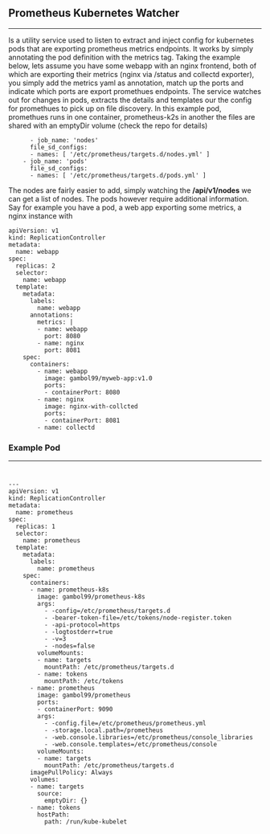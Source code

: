 
## **Prometheus Kubernetes Watcher**
-----
Is a utility service used to listen to extract and inject config for kubernetes pods that are exporting prometheus metrics endpoints. It works by simply annotating the pod definition with the metrics tag. Taking the example below, lets assume you have some webapp with an nginx frontend, both of which are exporting their metrics (nginx via /status and collectd exporter), you simply add the metrics yaml as annotation, match up the ports and indicate which ports are export promethues endpoints. The service watches out for changes in pods, extracts the details and templates our the config for promethues to pick up on file discovery. In this example pod, promethues runs in one container, prometheus-k2s in another the files are shared with an emptyDir volume (check the repo for details) 

    	  - job_name: 'nodes'
          file_sd_configs:
          - names: [ '/etc/prometheus/targets.d/nodes.yml' ]
        - job_name: 'pods'
          file_sd_configs:
          - names: [ '/etc/prometheus/targets.d/pods.yml' ]

The nodes are fairly easier to add, simply watching the **/api/v1/nodes** we can get a list of nodes. The pods however require additional information. Say for example you have a pod, a web app exporting some metrics, a nginx instance with

    apiVersion: v1
    kind: ReplicationController
    metadata:
      name: webapp
    spec:
      replicas: 2
      selector:
        name: webapp
      template:
        metadata:
          labels:
            name: webapp
          annotations:
            metrics: |
            - name: webapp
              port: 8080
            - name: nginx
              port: 8081
        spec:
          containers:
            - name: webapp
              image: gambol99/myweb-app:v1.0
              ports:
              - containerPort: 8080
            - name: nginx
              image: nginx-with-collcted
              ports:
              - containerPort: 8081
            - name: collectd

### **Example Pod**
-----------------------

#
    ---
    apiVersion: v1
    kind: ReplicationController
    metadata:
      name: prometheus
    spec:
      replicas: 1
      selector:
        name: prometheus
      template:
        metadata:
          labels:
            name: prometheus
        spec:
          containers:
          - name: prometheus-k8s
            image: gambol99/prometheus-k8s
            args:
              - -config=/etc/prometheus/targets.d
              - -bearer-token-file=/etc/tokens/node-register.token
              - -api-protocol=https
              - -logtostderr=true
              - -v=3 
              - -nodes=false
            volumeMounts:
            - name: targets
              mountPath: /etc/prometheus/targets.d
            - name: tokens
              mountPath: /etc/tokens
          - name: prometheus
            image: gambol99/prometheus
            ports:
            - containerPort: 9090
            args:
              - -config.file=/etc/prometheus/prometheus.yml
              - -storage.local.path=/prometheus
              - -web.console.libraries=/etc/prometheus/console_libraries
              - -web.console.templates=/etc/prometheus/console
            volumeMounts:
            - name: targets
              mountPath: /etc/prometheus/targets.d
          imagePullPolicy: Always
          volumes:
          - name: targets
            source:
              emptyDir: {}
          - name: tokens
            hostPath:
              path: /run/kube-kubelet

